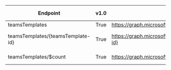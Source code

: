 | Endpoint | v1.0 | V1.0-Url | v1.0-Methods | v1.0-docs | beta | Beta-Url | Beta-Methods | Beta-Docs | Path | Root | Children | Segment |
| ----------| ----------| ----------| ----------| ----------| ----------| ----------| ----------| ----------| ----------| ----------| ----------| ----------|
| teamsTemplates| True| https://graph.microsoft.com/v1.0/teamsTemplates| Get Post|  | True| https://graph.microsoft.com/beta/teamsTemplates| Get Post|  | teamsTemplates| teamsTemplates| 2| teamsTemplates|
| teamsTemplates/{teamsTemplate-id}| True| https://graph.microsoft.com/v1.0/teamsTemplates/{teamsTemplate-id}| Get Patch Delete|   | True| https://graph.microsoft.com/beta/teamsTemplates/{teamsTemplate-id}| Get Patch Delete|   | teamsTemplates {teamsTemplate-id}| teamsTemplates| 0| {teamsTemplate-id}|
| teamsTemplates/$count| True| https://graph.microsoft.com/v1.0/teamsTemplates/$count| Get| | True| https://graph.microsoft.com/beta/teamsTemplates/$count| Get| | teamsTemplates $count| teamsTemplates| 0| $count|
